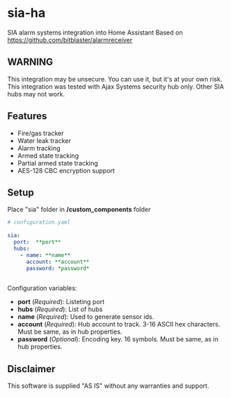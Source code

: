 # sia-ha
SIA alarm systems integration into Home Assistant
Based on https://github.com/bitblaster/alarmreceiver

## WARNING
This integration may be unsecure. You can use it, but it's at your own risk.
This integration was tested with Ajax Systems security hub only. Other SIA hubs may not work.

## Features
- Fire/gas tracker
- Water leak tracker
- Alarm tracking
- Armed state tracking
- Partial armed state tracking
- AES-128 CBC encryption support

## Setup

Place "sia" folder in **/custom_components** folder
	
```yaml
# configuration.yaml
    
sia:
  port:  **port**
  hubs:
    - name: **name**
      account: **account**
      password: *password*
  
```

Configuration variables:
- **port** (*Required*): Listeting port
- **hubs** (*Required*): List of hubs
- **name** (*Required*): Used to generate sensor ids.
- **account** (*Required*): Hub account to track. 3-16 ASCII hex characters. Must be same, as in hub properties.
- **password** (*Optional*): Encoding key. 16 symbols. Must be same, as in hub properties.

## Disclaimer
This software is supplied "AS IS" without any warranties and support.

